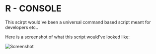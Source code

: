
# R - CONSOLE

This scirpt would've been a universal command based script meant for developers etc..

Here is a screenshot of what this script would've looked like:

![Screenshot](https://cdn.discordapp.com/attachments/773015746371780621/1063636763219865620/image.png?ex=6619e56d&is=6607706d&hm=d682548597be88d995686e4955717214ad9d24268f2876927127d76e3dd374f0&)

